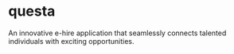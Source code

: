 # questa
An innovative e-hire application that seamlessly connects talented individuals with exciting opportunities.
